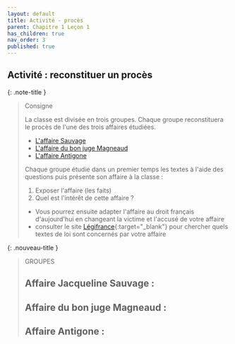 ```yaml
---
layout: default
title: Activité - procès
parent: Chapitre 1 Leçon 1
has_children: true
nav_order: 3
published: true
---
```

## Activité : reconstituer un procès

{: .note-title }
> Consigne
>
> La classe est divisée en trois groupes. Chaque groupe reconstituera le procès de l'une des trois affaires étudiées.
>- [L'affaire Sauvage](../Leçon%201/L1-1-sauvage.html)
>- [L'affaire du bon juge Magneaud](../Leçon%201/L1-1-magnaud.html)
>- [L'affaire Antigone](../Leçon%201/L1-1-antigone.html)
>
> Chaque groupe étudie dans un premier temps les textes à l'aide des questions puis présente son affaire à la classe :
>1. Exposer l'affaire (les faits)
>2. Quel est l'intérêt de cette affaire ?
>
> - Vous pourrez ensuite adapter l'affaire au droit français d'aujourd'hui en changeant la victime et l'accusé de votre affaire
> - consulter le site [Légifrance](https://www.legifrance.gouv.fr/){:target="_blank"} pour chercher quels textes de loi sont concernés par votre affaire

{: .nouveau-title }
> GROUPES
>
> **Affaire Jacqueline Sauvage :**
>- 
>
> **Affaire du bon juge Magneaud :**
>- 
>
> **Affaire Antigone :**
> - 

